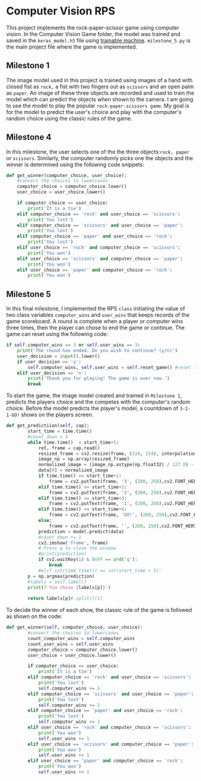 # Computer Vision RPS
This project implements the rock-paper-scissor game using computer vision. In the Computer Vision Game folder, the model was trained and saved in the `keras_model.h5` file using [trainable machine](https://teachablemachine.withgoogle.com/). ```milestone_5.py``` is the main project file where the game is implemented.

## Milestone 1
The image model used in this project is trained using images of a hand with closed fist as ```rock,``` a fist with two fingers out as ```scissors``` and an open palm as ```paper```. An image of these three objects are recorded and used to train the model which can predict the objects when shown to the camera. I am going to use the model to play the popular ```rock-paper-scissors game```. My goal is for the model to predict the user's choice and play with the computer's random choice using the classic rules of the game.

## Milestone 4
In this milestone, the user selects one of the the three objects:```rock, paper``` or ```scissors```. Similarly, the computer randomly picks one the objects and the winner is determined using the following code snippets:

```python
def get_winner(computer_choice, user_choice):
    #convert the choices to lowercases
    computer_choice = computer_choice.lower()
    user_choice = user_choice.lower()

    if computer_choice == user_choice:
        print('It is a tie')
    elif computer_choice == 'rock' and user_choice == 'scissors':
        print('You lost')
    elif computer_choice == 'scissors' and user_choice == 'paper':
        print('You lost')
    elif computer_choice == 'paper' and user_choice == 'rock':
        print('You lost')
    elif user_choice == 'rock' and computer_choice == 'scissors':
        print('You won')
    elif user_choice == 'scissors' and computer_choice == 'paper':
        print('You won')
    elif user_choice == 'paper' and computer_choice == 'rock':
        print('You won')
```

## Milestone 5
In this final milestone, I implemented the RPS ```class``` initiating the value of two class variables ```computer_wins``` and ```user_wins``` that keeps records of the game scoreboard. A round is complete when a player or computer wins three times, then the player can chose to end the game or continue. The game can reset using the following code:

```python
if self.computer_wins == 3 or self.user_wins == 3:
    print('The round has ended. Do you wish to continue? (y/n)')
    user_decision = input().lower()
    if user_decision == 'y':
        self.computer_wins, self.user_wins = self.reset_game() #reset the scoreboard
    elif user_decision == 'n':
        print('Thank you for playing! The game is over now.')
        break
```

To start the game, the image model created and trained in ```Milestone 1```, predicts the players choice and the competes with the computer's random choice. Before the model predicts the player's model, a countdown of ```3-2-1-GO!``` shows on the players screen. 

```python
def get_predictiion(self, cap):
        start_time = time.time()
        #count_down = 3
        while time.time()  < start_time+5: 
            ret, frame = cap.read()
            resized_frame = cv2.resize(frame, (224, 224), interpolation = cv2.INTER_AREA)
            image_np = np.array(resized_frame)
            normalized_image = (image_np.astype(np.float32) / 127.0) - 1 # Normalize the image
            data[0] = normalized_image
            if time.time() <= start_time+1:
                frame = cv2.putText(frame, '3', (200, 250),cv2.FONT_HERSHEY_DUPLEX,5,(256,0,0))
            elif time.time() <= start_time+2:
                frame = cv2.putText(frame, '2', (200, 250),cv2.FONT_HERSHEY_DUPLEX,5,(256,0,0))
            elif time.time() <= start_time+3:
                frame = cv2.putText(frame, '1', (200, 250),cv2.FONT_HERSHEY_DUPLEX,5,(256,0,0))
            elif time.time() <= start_time+4:
                frame = cv2.putText(frame, 'GO!', (200, 250),cv2.FONT_HERSHEY_DUPLEX,5,(256,0,0))
            else:
                frame = cv2.putText(frame, '', (200, 250),cv2.FONT_HERSHEY_DUPLEX,5,(256,0,0))
            prediction = model.predict(data)
            #count_down += 1
            cv2.imshow('frame', frame)
            # Press q to close the window
            #print(prediction)
            if cv2.waitKey(1) & 0xFF == ord('q'):
                break
            #elif int(time.time()) == int(start_time + 5):
        p = np.argmax(prediction)
        #labels = self.label()
        print(f'You chose {labels[p]}')
        
        return labels[p]#.split()[1]
```

To decide the winner of each show, the classic rule of the game is followed as shown on the code:

```python
def get_winner(self, computer_choice, user_choice):
        #convert the choices to lowercases
        count_computer_wins = self.computer_wins
        count_user_wins = self.user_wins
        computer_choice = computer_choice.lower()
        user_choice = user_choice.lower()

        if computer_choice == user_choice:
            print('It is a tie')
        elif computer_choice == 'rock' and user_choice == 'scissors':
            print('You lost')
            self.computer_wins += 1
        elif computer_choice == 'scissors' and user_choice == 'paper':
            print('You lost')
            self.computer_wins += 1
        elif computer_choice == 'paper' and user_choice == 'rock':
            print('You lost')
            self.computer_wins += 1
        elif user_choice == 'rock' and computer_choice == 'scissors':
            print('You won')
            self.user_wins += 1
        elif user_choice == 'scissors' and computer_choice == 'paper':
            print('You won')
            self.user_wins += 1
        elif user_choice == 'paper' and computer_choice == 'rock':
            print('You won')
            self.user_wins += 1
```